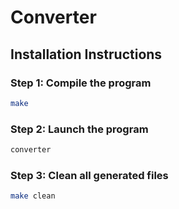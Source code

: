 # Converter

## Installation Instructions

### Step 1: Compile the program
```sh
make
```
### Step 2: Launch the program
```sh
converter
```
### Step 3: Clean all generated files
```sh
make clean